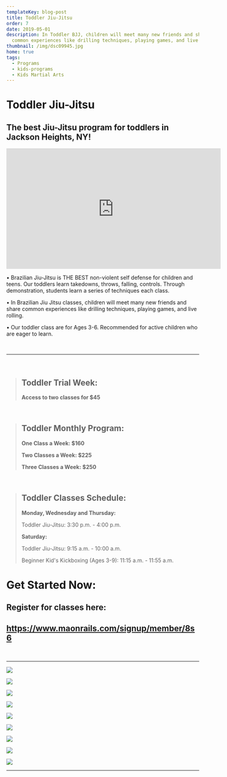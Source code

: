 ```yaml
---
templateKey: blog-post
title: Toddler Jiu-Jitsu
order: 7
date: 2019-05-01
description: In Toddler BJJ, children will meet many new friends and share
  common experiences like drilling techniques, playing games, and live rolling
thumbnail: /img/dsc09945.jpg
home: true
tags:
  - Programs
  - kids-programs
  - Kids Martial Arts
---
```

# Toddler Jiu-Jitsu

## The best Jiu-Jitsu program for toddlers in Jackson Heights, NY!

<iframe width="560" height="315" src="https://www.youtube.com/embed/7D8fZIneMkQ" title="YouTube video player" frameborder="0" allow="accelerometer; autoplay; clipboard-write; encrypted-media; gyroscope; picture-in-picture; web-share" allowfullscreen></iframe>

<br>

• Brazilian Jiu-Jitsu is THE BEST non-violent self defense for children and teens. Our toddlers learn takedowns, throws, falling, controls. Through demonstration, students learn a series of techniques each class.

• In Brazilian Jiu Jitsu classes, children will meet many new friends and share common experiences like drilling techniques, playing games, and live rolling.

• Our toddler class are for Ages 3-6. Recommended for active children who are eager to learn.

<br>

- - -

<br>

> ## T﻿oddler Trial Week:
>
> **Access to two classes for $45** 



<br>

> ## T﻿oddler Monthly Program:
>
> **One Class a Week: $160** 
>
> **Two Classes a Week: $225** 
>
> **Three Classes a Week: $250** 


<br> 

> ## **Toddler Classes Schedule:**
>
> **Monday, Wednesday and Thursday:** 
>
> Toddler Jiu-Jitsu: 3:30 p.m. - 4:00 p.m. 
>
> **S﻿aturday:**
>
> T﻿oddler Jiu-Jitsu: 9:15 a.m. - 10:00 a.m.
>
> Beginner Kid's Kickboxing (Ages 3-9): 11:15 a.m. - 11:55 a.m. 

# Get Started Now:

## Register for classes here:

## <https://www.maonrails.com/signup/member/8s6>

<br>

- - -

![](/img/dsc05661.jpg)

![](/img/dsc09836.jpg)

![](/img/dsc05765.jpg)

![](/img/dsc08341.jpg)

![](/img/dsc00210.jpg)

![](/img/dsc05769.jpg)

![](/img/dsc09851.jpg)

![](/img/dsc09886.jpg)

![](/img/dsc08387.jpg)

- - -
